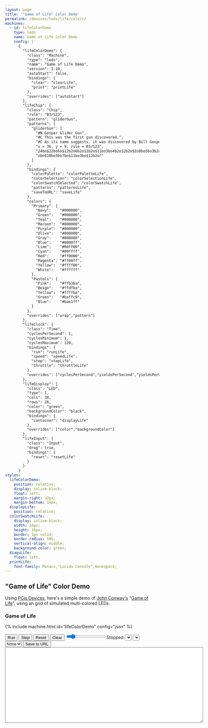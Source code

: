 ```yaml
---
layout: page
title: '"Game of Life" Color Demo'
permalink: /devices/leds/life/colors/
machines:
  - id: lifeColorDemo
    type: leds
    name: Game of Life Color Demo
    config: |
      {
        "lifeColorDemo": {
          "class": "Machine",
          "type": "leds",
          "name": "Game of Life Demo",
          "version": 1.10,
          "autoStart": false,
          "bindings": {
            "clear": "clearLife",
            "print": "printLife"
          },
          "overrides": ["autoStart"]
        },
        "lifeChip": {
          "class": "Chip",
          "rule": "B3/S23",
          "pattern": "gliderGun",
          "patterns": {
            "gliderGun": [
              "#N Gosper Glider Gun",
              "#C This was the first gun discovered.",
              "#C As its name suggests, it was discovered by Bill Gosper.",
              "x = 36, y = 9, rule = B3/S23",
              "24bo$22bobo$12b2o6b2o12b2o$11bo3bo4b2o12b2o$2o8bo5bo3b2o$2o8bo3bob2o4b",
              "obo$10bo5bo7bo$11bo3bo$12b2o!"
            ]
          },
          "bindings": {
            "colorPalette": "colorPaletteLife",
            "colorSelection": "colorSelectionLife",
            "colorSwatchSelected": "colorSwatchLife",
            "patterns": "patternsLife",
            "saveToURL": "saveLife"
          },
          "colors": {
            "Primary": {
              "Navy":    "#000080",
              "Green":   "#008000",
              "Teal":    "#008080",
              "Maroon":  "#800000",
              "Purple":  "#800080",
              "Olive":   "#808000",
              "Gray":    "#808080",
              "Blue":    "#0000ff",
              "Lime":    "#00ff00",
              "Cyan":    "#00ffff",
              "Red":     "#ff0000",
              "Magenta": "#ff00ff",
              "Yellow":  "#ffff00",
              "White":   "#ffffff"
            },
            "Pastels": {
              "Pink":    "#ffb3ba",
              "Beige":   "#ffdfba",
              "Yellow":  "#ffffba",
              "Green":	 "#baffc9",
              "Blue":	 "#bae1ff"
            }
          },
          "overrides": ["wrap","pattern"]
        },
        "lifeClock": {
          "class": "Time",
          "cyclesPerSecond": 1,
          "cyclesMinimum": 1,
          "cyclesMaximum": 120,
          "bindings": {
            "run": "runLife",
            "speed": "speedLife",
            "step": "stepLife",
            "throttle": "throttleLife"
          },
          "overrides": ["cyclesPerSecond","yieldsPerSecond","yieldsPerUpdate","cyclesMinimum","cyclesMaximum","requestAnimationFrame"]
        },
        "lifeDisplay": {
          "class": "LED",
          "type": 1,
          "cols": 38,
          "rows": 26,
          "color": "green",
          "backgroundColor": "black",
          "bindings": {
            "container": "displayLife"
          },
          "overrides": ["color","backgroundColor"]
        },
        "lifeInput": {
          "class": "Input",
          "drag": true,
          "bindings": {
            "reset": "resetLife"
          }
        }
      }
styles:
  lifeColorDemo:
    position: relative;
    display: inline-block;
    float: left;
    margin-right: 32px;
    margin-bottom: 16px;
  displayLife:
    position: relative;
  colorSwatchLife:
    display: inline-block;
    width: 16px;
    height: 16px;
    border: 1px solid;
    border-radius: 50%;
    vertical-align: middle;
    background-color: green;
  diagsLife:
    float: left;
  printLife:
    font-family: Monaco,"Lucida Console",monospace;
---
```


"Game of Life" Color Demo
-------------------------

Using [PCjs Devices](/modules/devices/), here's a simple demo of
[John Conway's](http://www.conwaylife.com/wiki/John_Horton_Conway)
"[Game of Life](http://www.conwaylife.com/wiki/Conway%27s_Game_of_Life)", using an grid of simulated multi-colored LEDs.

### Game of Life

{% include machine.html id="lifeColorDemo" config="json" %}

<div id="lifeColorDemo">
  <div id="displayLife"></div>
  <button id="runLife">Run</button>
  <button id="stepLife">Step</button>
  <button id="resetLife">Reset</button>
  <button id="clearLife">Clear</button>
  <input type="range" min="1" max="120" value="15" class="slider" id="throttleLife"><span id="speedLife">Stopped</span>
  <select id="colorPaletteLife"></select>&nbsp;<select id="colorSelectionLife"></select>&nbsp;<div id="colorSwatchLife"></div>
  <select id="patternsLife"><option value="">None</option></select>
  <button id="saveLife">Save to URL</button>
</div>
<div id="diagsLife">
  <div>
    <textarea id="printLife" cols="78" rows="16"></textarea>
  </div>
</div>
